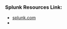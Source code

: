 ### Splunk Resources Link:
  - [splunk.com](https://www.splunk.com/en_us/blog/platform/splunk-ui-and-the-dashboard-framework-more-visual-control-than-ever.html)
  - 

